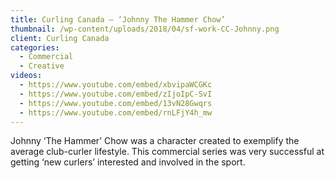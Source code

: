 ```yaml
---
title: Curling Canada – ‘Johnny The Hammer Chow’
thumbnail: /wp-content/uploads/2018/04/sf-work-CC-Johnny.png
client: Curling Canada
categories:
  - Commercial
  - Creative
videos:
  - https://www.youtube.com/embed/xbvipaWCGKc
  - https://www.youtube.com/embed/zIjoIpC-SvI
  - https://www.youtube.com/embed/13vN28Gwqrs
  - https://www.youtube.com/embed/rnLFjY4h_mw
---
```

<p>
 Johnny ‘The Hammer’ Chow was a
                              character created to exemplify the average
                              club-curler lifestyle. This commercial series was
                              very successful at getting ‘new
                              curlers’ interested and involved in the
                              sport.
</p>

